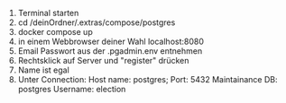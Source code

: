 1. Terminal starten
2. cd /deinOrdner/.extras/compose/postgres
3. docker compose up
4. in einem Webbrowser deiner Wahl localhost:8080
5. Email Passwort aus der .pgadmin.env entnehmen
6. Rechtsklick auf Server und "register" drücken
7. Name ist egal
8. Unter Connection: Host name: postgres;
   Port: 5432
   Maintainance DB: postgres
   Username: election
